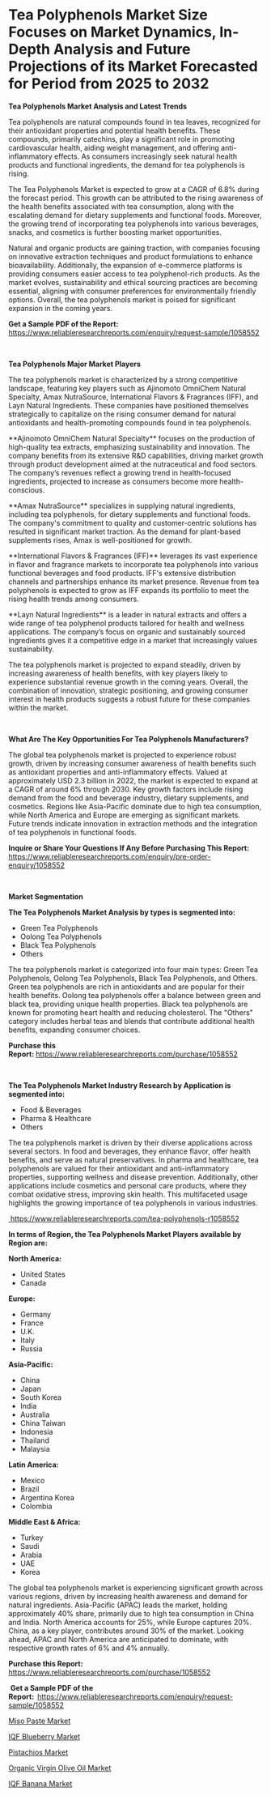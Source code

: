 <p><h1>Tea Polyphenols Market Size Focuses on Market Dynamics, In-Depth Analysis and Future Projections of its Market Forecasted for Period from 2025 to 2032</h1></p><p><strong>Tea Polyphenols Market Analysis and Latest Trends</strong></p>
<p><p>Tea polyphenols are natural compounds found in tea leaves, recognized for their antioxidant properties and potential health benefits. These compounds, primarily catechins, play a significant role in promoting cardiovascular health, aiding weight management, and offering anti-inflammatory effects. As consumers increasingly seek natural health products and functional ingredients, the demand for tea polyphenols is rising.</p><p>The Tea Polyphenols Market is expected to grow at a CAGR of 6.8% during the forecast period. This growth can be attributed to the rising awareness of the health benefits associated with tea consumption, along with the escalating demand for dietary supplements and functional foods. Moreover, the growing trend of incorporating tea polyphenols into various beverages, snacks, and cosmetics is further boosting market opportunities.</p><p>Natural and organic products are gaining traction, with companies focusing on innovative extraction techniques and product formulations to enhance bioavailability. Additionally, the expansion of e-commerce platforms is providing consumers easier access to tea polyphenol-rich products. As the market evolves, sustainability and ethical sourcing practices are becoming essential, aligning with consumer preferences for environmentally friendly options. Overall, the tea polyphenols market is poised for significant expansion in the coming years.</p></p>
<p><strong>Get a Sample PDF of the Report:&nbsp;</strong> <a href="https://www.reliableresearchreports.com/enquiry/request-sample/1058552?utm_campaign=33&utm_medium=2&utm_source=Github&utm_content=ia&utm_term=14022025&utm_id=tea-polyphenols">https://www.reliableresearchreports.com/enquiry/request-sample/1058552</a></p>
<p>&nbsp;</p>
<p><strong>Tea Polyphenols Major Market Players</strong></p>
<p><p>The tea polyphenols market is characterized by a strong competitive landscape, featuring key players such as Ajinomoto OmniChem Natural Specialty, Amax NutraSource, International Flavors & Fragrances (IFF), and Layn Natural Ingredients. These companies have positioned themselves strategically to capitalize on the rising consumer demand for natural antioxidants and health-promoting compounds found in tea polyphenols.</p><p>**Ajinomoto OmniChem Natural Specialty** focuses on the production of high-quality tea extracts, emphasizing sustainability and innovation. The company benefits from its extensive R&D capabilities, driving market growth through product development aimed at the nutraceutical and food sectors. The company’s revenues reflect a growing trend in health-focused ingredients, projected to increase as consumers become more health-conscious.</p><p>**Amax NutraSource** specializes in supplying natural ingredients, including tea polyphenols, for dietary supplements and functional foods. The company's commitment to quality and customer-centric solutions has resulted in significant market traction. As the demand for plant-based supplements rises, Amax is well-positioned for growth.</p><p>**International Flavors & Fragrances (IFF)** leverages its vast experience in flavor and fragrance markets to incorporate tea polyphenols into various functional beverages and food products. IFF's extensive distribution channels and partnerships enhance its market presence. Revenue from tea polyphenols is expected to grow as IFF expands its portfolio to meet the rising health trends among consumers.</p><p>**Layn Natural Ingredients** is a leader in natural extracts and offers a wide range of tea polyphenol products tailored for health and wellness applications. The company’s focus on organic and sustainably sourced ingredients gives it a competitive edge in a market that increasingly values sustainability.</p><p>The tea polyphenols market is projected to expand steadily, driven by increasing awareness of health benefits, with key players likely to experience substantial revenue growth in the coming years. Overall, the combination of innovation, strategic positioning, and growing consumer interest in health products suggests a robust future for these companies within the market.</p></p>
<p>&nbsp;</p>
<p><strong>What Are The Key Opportunities For Tea Polyphenols Manufacturers?</strong></p>
<p><p>The global tea polyphenols market is projected to experience robust growth, driven by increasing consumer awareness of health benefits such as antioxidant properties and anti-inflammatory effects. Valued at approximately USD 2.3 billion in 2022, the market is expected to expand at a CAGR of around 6% through 2030. Key growth factors include rising demand from the food and beverage industry, dietary supplements, and cosmetics. Regions like Asia-Pacific dominate due to high tea consumption, while North America and Europe are emerging as significant markets. Future trends indicate innovation in extraction methods and the integration of tea polyphenols in functional foods.</p></p>
<p><strong>Inquire or Share Your Questions If Any Before Purchasing This Report:</strong> <a href="https://www.reliableresearchreports.com/enquiry/pre-order-enquiry/1058552?utm_campaign=33&utm_medium=2&utm_source=Github&utm_content=ia&utm_term=14022025&utm_id=tea-polyphenols">https://www.reliableresearchreports.com/enquiry/pre-order-enquiry/1058552</a></p>
<p>&nbsp;</p>
<p><strong>Market Segmentation</strong></p>
<p><strong>The Tea Polyphenols Market Analysis by types is segmented into:</strong></p>
<p><ul><li>Green Tea Polyphenols</li><li>Oolong Tea Polyphenols</li><li>Black Tea Polyphenols</li><li>Others</li></ul></p>
<p><p>The tea polyphenols market is categorized into four main types: Green Tea Polyphenols, Oolong Tea Polyphenols, Black Tea Polyphenols, and Others. Green tea polyphenols are rich in antioxidants and are popular for their health benefits. Oolong tea polyphenols offer a balance between green and black tea, providing unique health properties. Black tea polyphenols are known for promoting heart health and reducing cholesterol. The "Others" category includes herbal teas and blends that contribute additional health benefits, expanding consumer choices.</p></p>
<p><strong>Purchase this Report:&nbsp;</strong><a href="https://www.reliableresearchreports.com/purchase/1058552?utm_campaign=33&utm_medium=2&utm_source=Github&utm_content=ia&utm_term=14022025&utm_id=tea-polyphenols">https://www.reliableresearchreports.com/purchase/1058552</a></p>
<p>&nbsp;</p>
<p><strong>The Tea Polyphenols Market Industry Research by Application is segmented into:</strong></p>
<p><ul><li>Food & Beverages</li><li>Pharma & Healthcare</li><li>Others</li></ul></p>
<p><p>The tea polyphenols market is driven by their diverse applications across several sectors. In food and beverages, they enhance flavor, offer health benefits, and serve as natural preservatives. In pharma and healthcare, tea polyphenols are valued for their antioxidant and anti-inflammatory properties, supporting wellness and disease prevention. Additionally, other applications include cosmetics and personal care products, where they combat oxidative stress, improving skin health. This multifaceted usage highlights the growing importance of tea polyphenols in various industries.</p></p>
<p><a href="https://www.reliableresearchreports.com/tea-polyphenols-r1058552?utm_campaign=33&utm_medium=2&utm_source=Github&utm_content=ia&utm_term=14022025&utm_id=tea-polyphenols">&nbsp;https://www.reliableresearchreports.com/tea-polyphenols-r1058552</a></p>
<p><strong>In terms of Region, the Tea Polyphenols Market Players available by Region are:</strong></p>
<p>
    <p> <strong> North America: </strong>
        <ul>
            <li>United States</li>
            <li>Canada</li>
        </ul>
        </p> 
    <p> <strong> Europe: </strong>
        <ul>
            <li>Germany</li>
            <li>France</li>
            <li>U.K.</li>
            <li>Italy</li>
            <li>Russia</li>
        </ul>
        </p> 
    <p> <strong> Asia-Pacific: </strong>
        <ul>
            <li>China</li>
            <li>Japan</li>
            <li>South Korea</li>
            <li>India</li>
            <li>Australia</li>
            <li>China Taiwan</li>
            <li>Indonesia</li>
            <li>Thailand</li>
            <li>Malaysia</li>
        </ul>
        </p> 
    <p> <strong> Latin America: </strong>
        <ul>
            <li>Mexico</li>
            <li>Brazil</li>
            <li>Argentina Korea</li>
            <li>Colombia</li>
        </ul>
        </p> 
    <p> <strong> Middle East & Africa: </strong>
        <ul>
            <li>Turkey</li>
            <li>Saudi</li>
            <li>Arabia</li>
            <li>UAE</li>
            <li>Korea</li>
        </ul>
    </p>
    </p>
<p><p>The global tea polyphenols market is experiencing significant growth across various regions, driven by increasing health awareness and demand for natural ingredients. Asia-Pacific (APAC) leads the market, holding approximately 40% share, primarily due to high tea consumption in China and India. North America accounts for 25%, while Europe captures 20%. China, as a key player, contributes around 30% of the market. Looking ahead, APAC and North America are anticipated to dominate, with respective growth rates of 6% and 4% annually.</p></p>
<p><strong>Purchase this Report: </strong><a href="https://www.reliableresearchreports.com/purchase/1058552?utm_campaign=33&utm_medium=2&utm_source=Github&utm_content=ia&utm_term=14022025&utm_id=tea-polyphenols">https://www.reliableresearchreports.com/purchase/1058552</a></p>
<p>&nbsp;<strong>Get a Sample PDF of the Report:&nbsp;&nbsp;</strong><a href="https://www.reliableresearchreports.com/enquiry/request-sample/1058552?utm_campaign=33&utm_medium=2&utm_source=Github&utm_content=ia&utm_term=14022025&utm_id=tea-polyphenols">https://www.reliableresearchreports.com/enquiry/request-sample/1058552</a></p>
<p><strong></strong></p>
<p><p><a href="https://github.com/ritooesiaba/Market-Research-Report-List-1/blob/main/miso-paste-market.md?utm_campaign=33&utm_medium=2&utm_source=Github&utm_content=ia&utm_term=14022025&utm_id=tea-polyphenols">Miso Paste Market</a></p><p><a href="https://github.com/raaschadonle/Market-Research-Report-List-1/blob/main/iqf-blueberry-market.md?utm_campaign=33&utm_medium=2&utm_source=Github&utm_content=ia&utm_term=14022025&utm_id=tea-polyphenols">IQF Blueberry Market</a></p><p><a href="https://github.com/sawrovpipolo/Market-Research-Report-List-1/blob/main/pistachios-market.md?utm_campaign=33&utm_medium=2&utm_source=Github&utm_content=ia&utm_term=14022025&utm_id=tea-polyphenols">Pistachios Market</a></p><p><a href="https://github.com/sponsumelo/Market-Research-Report-List-1/blob/main/organic-virgin-olive-oil-market.md?utm_campaign=33&utm_medium=2&utm_source=Github&utm_content=ia&utm_term=14022025&utm_id=tea-polyphenols">Organic Virgin Olive Oil Market</a></p><p><a href="https://github.com/aarajlyre/Market-Research-Report-List-1/blob/main/iqf-banana-market.md?utm_campaign=33&utm_medium=2&utm_source=Github&utm_content=ia&utm_term=14022025&utm_id=tea-polyphenols">IQF Banana Market</a></p></p>